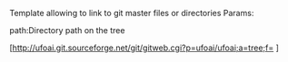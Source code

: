 <noinclude> Template allowing to link to git master files or directories
Params:

path:Directory path on the tree

</noinclude><includeonly>\[<http://ufoai.git.sourceforge.net/git/gitweb.cgi?p=ufoai/ufoai;a=tree;f=>
\]</includeonly>